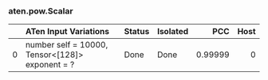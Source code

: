 ### aten.pow.Scalar
|    | ATen Input Variations                              | Status   | Isolated   |     PCC |   Host |
|---:|:---------------------------------------------------|:---------|:-----------|--------:|-------:|
|  0 | number self = 10000,<br>Tensor<[128]> exponent = ? | Done     | Done       | 0.99999 |      0 |

